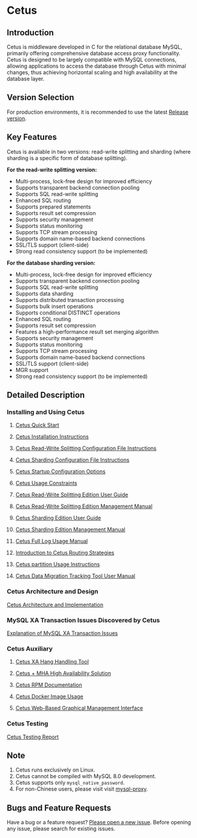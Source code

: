 # Cetus

##  Introduction

Cetus is middleware developed in C for the relational database MySQL, primarily offering comprehensive database access proxy functionality. Cetus is designed to be largely compatible with MySQL connections, allowing applications to access the database through Cetus with minimal changes, thus achieving horizontal scaling and high availability at the database layer.

## Version Selection

For production environments, it is recommended to use the latest [Release version](https://github.com/cetus-tools/cetus/releases).


## Key Features

Cetus is available in two versions: read-write splitting and sharding (where sharding is a specific form of database splitting).

**For the read-write splitting version:**

- Multi-process, lock-free design for improved efficiency
- Supports transparent backend connection pooling
- Supports SQL read-write splitting
- Enhanced SQL routing
- Supports prepared statements
- Supports result set compression
- Supports security management
- Supports status monitoring
- Supports TCP stream processing
- Supports domain name-based backend connections
- SSL/TLS support (client-side)
- Strong read consistency support (to be implemented)

**For the database sharding version:**
- Multi-process, lock-free design for improved efficiency
- Supports transparent backend connection pooling
- Supports SQL read-write splitting
- Supports data sharding
- Supports distributed transaction processing
- Supports bulk insert operations
- Supports conditional DISTINCT operations
- Enhanced SQL routing
- Supports result set compression
- Features a high-performance result set merging algorithm
- Supports security management
- Supports status monitoring
- Supports TCP stream processing
- Supports domain name-based backend connections
- SSL/TLS support (client-side)
- MGR support
- Strong read consistency support (to be implemented)


## Detailed Description

### Installing and Using Cetus

1. [Cetus Quick Start](./doc/cetus-quick-try.md)

2. [Cetus Installation Instructions](./doc/cetus-install.md)

3. [Cetus Read-Write Splitting Configuration File Instructions](./doc/cetus-rw-profile.md)

4. [Cetus Sharding Configuration File Instructions](./doc/cetus-shard-profile.md)

5. [Cetus Startup Configuration Options](./doc/cetus-configuration.md)

6. [Cetus Usage Constraints](./doc/cetus-constraint.md)

7. [Cetus Read-Write Splitting Edition User Guide](./doc/cetus-rw.md)

8. [Cetus Read-Write Splitting Edition Management Manual](./doc/cetus-rw-admin.md)

9. [Cetus Sharding Edition User Guide](./doc/cetus-sharding.md)

10. [Cetus Sharding Edition Management Manual](./doc/cetus-shard-admin.md)

11. [Cetus Full Log Usage Manual](./doc/cetus-sqllog-usage.md)

12. [Introduction to Cetus Routing Strategies](./doc/cetus-routing-strategy.md)

13. [Cetus partition Usage Instructions](./doc/cetus-partition-profile.md)

14. [Cetus Data Migration Tracking Tool User Manual](./dumpbinlog-tool/readme.md)

### Cetus Architecture and Design

[Cetus Architecture and Implementation](./doc/cetus-architecture.md)

### MySQL XA Transaction Issues Discovered by Cetus

[Explanation of MySQL XA Transaction Issues](./doc/mysql-xa-bug.md)

### Cetus Auxiliary

1. [Cetus XA Hang Handling Tool](./doc/cetus-xa.md)

2. [Cetus + MHA High Availability Solution](./doc/cetus-mha.md)

3. [Cetus RPM Documentation](./doc/cetus-rpm.md)

4. [Cetus Docker Image Usage](./doc/cetus-docker.md)

5. [Cetus Web-Based Graphical Management Interface](https://github.com/Lede-Inc/Cetus-GUI)

### Cetus Testing

[Cetus Testing Report](./doc/cetus-test.md)

## Note
1. Cetus runs exclusively on Linux.
2. Cetus cannot be compiled with MySQL 8.0 development.
3. Cetus supports only `mysql_native_password`.
4. For non-Chinese users, please visit visit [mysql-proxy](https://github.com/session-replay-tools/mysql-proxy).

## Bugs and Feature Requests
Have a bug or a feature request? [Please open a new issue](https://github.com/session-replay-tools/cetus/issues). Before opening any issue, please search for existing issues.


